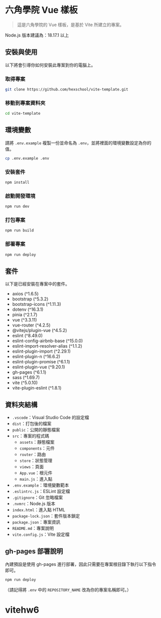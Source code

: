 # 六角學院 Vue 樣板

> 這是六角學院的 Vue 樣板，是基於 Vite 所建立的專案。

Node.js 版本建議為：18.17.1 以上

## 安裝與使用

以下將會引導你如何安裝此專案到你的電腦上。

### 取得專案

```bash
git clone https://github.com/hexschool/vite-template.git
```

### 移動到專案資料夾

```bash
cd vite-template
```

## 環境變數

請將 `.env.example` 複製一份並命名為 `.env`，並將裡面的環境變數設定為你的值。

```bash
cp .env.example .env
```

### 安裝套件

```bash
npm install
```

### 啟動開發環境

```bash
npm run dev
```

### 打包專案

```bash
npm run build
```

### 部署專案

```bash
npm run deploy
```

## 套件

以下是已經安裝在專案中的套件。

- axios (^1.6.5)
- bootstrap (^5.3.2)
- bootstrap-icons (^1.11.3)
- dotenv (^16.3.1)
- pinia (^2.1.7)
- vue (^3.3.11)
- vue-router (^4.2.5)
- @vitejs/plugin-vue (^4.5.2)
- eslint (^8.49.0)
- eslint-config-airbnb-base (^15.0.0)
- eslint-import-resolver-alias (^1.1.2)
- eslint-plugin-import (^2.29.1)
- eslint-plugin-n (^16.6.2)
- eslint-plugin-promise (^6.1.1)
- eslint-plugin-vue (^9.20.1)
- gh-pages (^6.1.1)
- sass (^1.69.7)
- vite (^5.0.10)
- vite-plugin-eslint (^1.8.1)

## 資料夾結構

- `.vscode`：Visual Studio Code 的設定檔
- `dist`：打包後的檔案
- `public`：公開的靜態檔案
- `src`：專案的程式碼
  - `assets`：靜態檔案
  - `components`：元件
  - `router`：路由
  - `store`：狀態管理
  - `views`：頁面
  - `App.vue`：根元件
  - `main.js`：進入點
- `.env.example`：環境變數範本
- `.eslintrc.js`：ESLint 設定檔
- `.gitignore`：Git 忽略檔案
- `.nvmrc`：Node.js 版本
- `index.html`：進入點 HTML
- `package-lock.json`：套件版本鎖定
- `package.json`：專案資訊
- `README.md`：專案說明
- `vite.config.js`：Vite 設定檔

## gh-pages 部署說明

內建預設是使用 gh-pages 進行部署，因此只需要在專案根目錄下執行以下指令即可。

```bash
npm run deploy
```

（請記得將 `.env` 中的 `REPOSITORY_NAME` 改為你的專案名稱即可。）
# vitehw6

